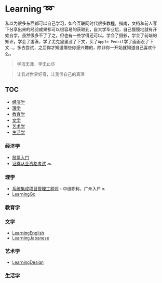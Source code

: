 # Learning :loop: <!-- omit in toc -->

私以为很多东西都可以自己学习，如今互联网时代很多教程，指南，文档和前人写下分享出来的经验成果都可以很容易的获取到，自大学毕业后，自己慢慢地就有开始自学，虽然很多不了了之，但也有一些学得还可以。学会了摄影，学会了前端的知识，学会了游泳，学了尤克里里没了下文，买了`Apple Pencil`学了画画没了下文...，多去尝试，之后你才知道哪些你感兴趣的，除非你一开始就知道自己喜欢什么。

> 学海无涯，学无止尽

> 让我对世界好奇，让我信自己的真理 

## TOC <!-- omit in toc -->
- [经济学](#经济学)
- [理学](#理学)
- [教育学](#教育学)
- [文学](#文学)
- [艺术学](#艺术学)
- [生活学](#生活学)

### 经济学

- [股票入门](/economics/stock.md)
- [证劵从业资格考试](/economics/sac.md) :soon:

### 理学

- [系统集成项目管理工程师](/science/si.md) - 中级职称，广州入户 :on:
- [LearningGo](https://github.com/rayliao/LearningGo)

### 教育学

### 文学

- [LearningEnglish](https://github.com/rayliao/LearningEnglish)
- [LearningJapanese](https://github.com/rayliao/LearningJapanese)

### 艺术学

- [LearningDesign](https://github.com/rayliao/LearningDesign)

### 生活学